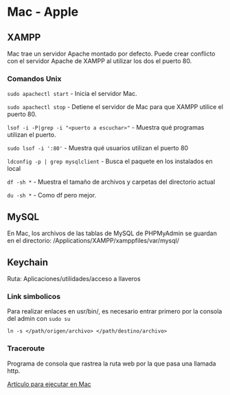 # Mac - Apple

## XAMPP

Mac trae un servidor Apache montado por defecto. Puede crear conflicto con el servidor Apache de XAMPP al utilizar los dos el puerto 80.

### Comandos Unix

`sudo apachectl start` - Inicia el servidor Mac.

`sudo apachectl stop` - Detiene el servidor de Mac para que XAMPP utilice el puerto 80.

`lsof -i -P|grep -i "<puerto a escuchar>"` - Muestra qué programas utilizan el puerto.

`sudo lsof -i ':80'` - Muestra qué usuarios utilizan el puerto 80

`ldconfig -p | grep mysqlclient` - Busca el paquete en los instalados en local

`df -sh *` - Muestra el tamaño de archivos y carpetas del directorio actual

`du -sh *` - Como df pero mejor.


## MySQL

En Mac, los archivos de las tablas de MySQL de PHPMyAdmin se guardan en el directorio: /Applications/XAMPP/xamppfiles/var/mysql/

## Keychain

Ruta: Aplicaciones/utilidades/acceso a llaveros

### Link simbolicos

Para realizar enlaces en usr/bin/, es necesario entrar primero por la consola del admin con `sudo su`

`ln -s </path/origen/archivo> </path/destino/archivo>`


### Traceroute

Programa de consola que rastrea la ruta web por la que pasa una llamada http.

[Artículo para ejecutar en Mac](https://support.hostgator.com/articles/how-do-i-run-a-traceroute-on-a-mac)
